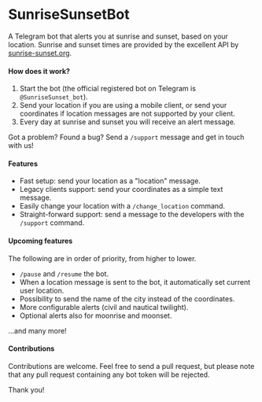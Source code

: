 # SunriseSunsetBot
A Telegram bot that alerts you at sunrise and sunset, based on your location. Sunrise and sunset times are provided by the excellent API by [sunrise-sunset.org](http://sunrise-sunset.org).

#### How does it work?
1. Start the bot (the official registered bot on Telegram is `@SunriseSunset_bot`).
2. Send your location if you are using a mobile client, or send your coordinates if location messages are not supported by your client.
3. Every day at sunrise and sunset you will receive an alert message.

Got a problem? Found a bug? Send a `/support` message and get in touch with us!

#### Features
* Fast setup: send your location as a "location" message.
* Legacy clients support: send your coordinates as a simple text message.
* Easily change your location with a `/change_location` command.
* Straight-forward support: send a message to the developers with the `/support` command.

#### Upcoming features
The following are in order of priority, from higher to lower.
* `/pause` and `/resume` the bot.
* When a location message is sent to the bot, it automatically set current user location.
* Possibility to send the name of the city instead of the coordinates.
* More configurable alerts (civil and nautical twilight).
* Optional alerts also for moonrise and moonset.

...and many more!

#### Contributions
Contributions are welcome. Feel free to send a pull request, but please note that any pull request containing any bot token will be rejected.

Thank you!